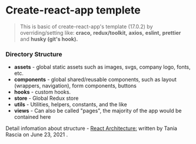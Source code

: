 # Create-react-app templete

> This is basic of create-react-app's template (17.0.2) by overriding/setting like: **craco,** **redux/toolkit,** **axios,** **eslint,** **prettier** and **husky (git's hook).**

### Directory Structure

- **assets** - global static assets such as images, svgs, company logo, fonts, etc.
- **components** - global shared/reusable components, such as layout (wrappers, navigation), form components, buttons
- **hooks** - custom hooks.
- **store** - Global Redux store
- **utils** - Utilities, helpers, constants, and the like
- **views** - Can also be called "pages", the majority of the app would be contained here

Detail infomation about structure - [React Architecture:](https://www.taniarascia.com/react-architecture-directory-structure/) written by Tania Rascia on June 23, 2021 .

